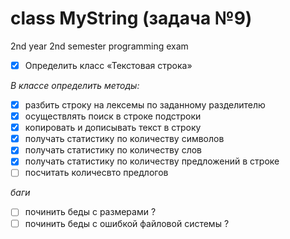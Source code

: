# class MyString (задача №9) 
2nd year 2nd semester programming exam
- [x] Определить класс «Текстовая строка»

*В классе определить методы:*

- [x] разбить строку на лексемы по заданному разделителю
- [x] осуществлять поиск в строке подстроки 
- [x] копировать и дописывать текст в строку  
- [x] получать статистику по количеству символов
- [x] получать статистику по количеству слов
- [x] получать статистику по количеству предложений в строке
- [ ] посчитать количесвто предлогов

*баги*

- [ ] починить беды с размерами ?
- [ ] починить беды с ошибкой файловой системы ?
